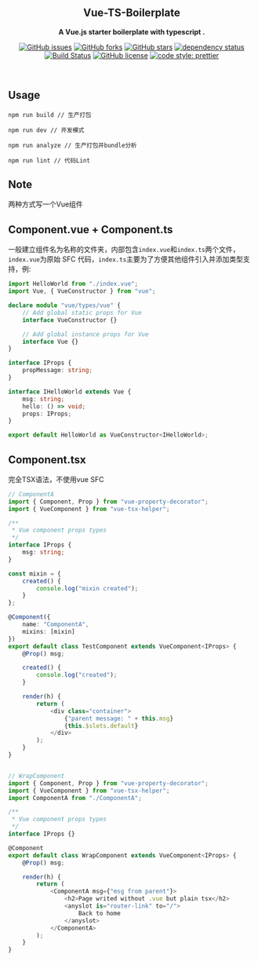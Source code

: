 <div align="center">

## Vue-TS-Boilerplate

**A Vue.js starter boilerplate with typescript .**

[![GitHub issues](https://img.shields.io/github/issues/thundernet8/Vue-TS-Boilerplate.svg)](https://github.com/thundernet8/Vue-TS-Boilerplate/issues)
[![GitHub forks](https://img.shields.io/github/forks/thundernet8/Vue-TS-Boilerplate.svg)](https://github.com/thundernet8/Vue-TS-Boilerplate/network)
[![GitHub stars](https://img.shields.io/github/stars/thundernet8/Vue-TS-Boilerplate.svg)](https://github.com/thundernet8/Vue-TS-Boilerplate/stargazers)
[![dependency status](https://img.shields.io/david/thundernet8/Vue-TS-Boilerplate.svg?maxAge=3600&style=flat)](https://david-dm.org/thundernet8/Vue-TS-Boilerplate)
[![Build Status](https://travis-ci.org/thundernet8/Vue-TS-Boilerplate.svg?branch=master)](https://travis-ci.org/thundernet8/Vue-TS-Boilerplate)
[![GitHub license](https://img.shields.io/github/license/thundernet8/Vue-TS-Boilerplate.svg)](https://github.com/thundernet8/Vue-TS-Boilerplate/blob/master/LICENSE)
[![code style: prettier](https://img.shields.io/badge/code_style-prettier-ff69b4.svg?style=flat-square)](https://github.com/prettier/prettier)

</div>

<br>

## Usage

```
npm run build // 生产打包

npm run dev // 开发模式

npm run analyze // 生产打包并bundle分析

npm run lint // 代码Lint
```

## Note

两种方式写一个Vue组件

## Component.vue + Component.ts

一般建立组件名为名称的文件夹，内部包含`index.vue`和`index.ts`两个文件，`index.vue`为原始 SFC 代码，`index.ts`主要为了方便其他组件引入并添加类型支持，例:

```typescript
import HelloWorld from "./index.vue";
import Vue, { VueConstructor } from "vue";

declare module "vue/types/vue" {
    // Add global static props for Vue
    interface VueConstructor {}

    // Add global instance props for Vue
    interface Vue {}
}

interface IProps {
    propMessage: string;
}

interface IHelloWorld extends Vue {
    msg: string;
    hello: () => void;
    props: IProps;
}

export default HelloWorld as VueConstructor<IHelloWorld>;
```
## Component.tsx

完全TSX语法，不使用vue SFC

```typescript
// ComponentA
import { Component, Prop } from "vue-property-decorator";
import { VueComponent } from "vue-tsx-helper";

/**
 * Vue component props types
 */
interface IProps {
    msg: string;
}

const mixin = {
    created() {
        console.log("mixin created");
    }
};

@Component({
    name: "ComponentA",
    mixins: [mixin]
})
export default class TestComponent extends VueComponent<IProps> {
    @Prop() msg;

    created() {
        console.log("created");
    }

    render(h) {
        return (
            <div class="container">
                {"parent message: " + this.msg}
                {this.$slots.default}
            </div>
        );
    }
}


// WrapComponent
import { Component, Prop } from "vue-property-decorator";
import { VueComponent } from "vue-tsx-helper";
import ComponentA from "./ComponentA";

/**
 * Vue component props types
 */
interface IProps {}

@Component
export default class WrapComponent extends VueComponent<IProps> {
    @Prop() msg;

    render(h) {
        return (
            <ComponentA msg={"msg from parent"}>
                <h2>Page writed without .vue but plain tsx</h2>
                <anyslot is="router-link" to="/">
                    Back to home
                </anyslot>
            </ComponentA>
        );
    }
}
```